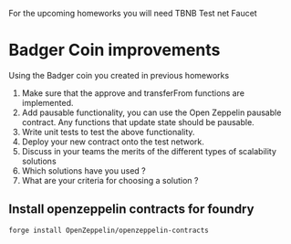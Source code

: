 For the upcoming homeworks you will need TBNB Test net Faucet
# Badger Coin improvements
Using the Badger coin you created in previous homeworks
1. Make sure that the approve and transferFrom functions are implemented.
2. Add pausable functionality, you can use the Open Zeppelin pausable contract. Any functions that update state should be pausable.
3. Write unit tests to test the above functionality. 
4. Deploy your new contract onto the test network.
5. Discuss in your teams the merits of the different types of scalability solutions
6. Which solutions have you used ?
7. What are your criteria for choosing a solution ?
  



## Install openzeppelin contracts for foundry

```
forge install OpenZeppelin/openzeppelin-contracts
```